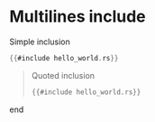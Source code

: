 # Multilines include

Simple inclusion

```rust
{{#include hello_world.rs}}
```

> Quoted inclusion
> ```rust
> {{#include hello_world.rs}}
> ```

end